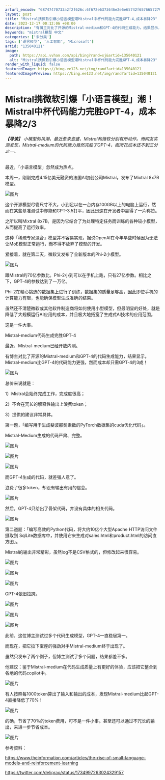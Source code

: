 ```yaml
---
arturl_encode: "68747470733a2f2f626c:6f672e6373646e2e6e65742f65766572796461796e6577732f:61727469636c652f64657461696c732f313335303430313231"
layout: post
title: "Mistral携微软引爆小语言模型潮Mistral中杯代码能力完胜GPT-4,成本暴降23"
date: 2023-12-17 00:12:06 +08:00
description: "有博主对比了开源的Mistral-medium和GPT-4的代码生成能力，结果显示，Mistral-"
keywords: "mistral模型 中文"
categories: ['未分类']
tags: ['语言模型', '人工智能', 'Microsoft']
artid: "135040121"
image:
  path: https://api.vvhan.com/api/bing?rand=sj&artid=135040121
  alt: "Mistral携微软引爆小语言模型潮Mistral中杯代码能力完胜GPT-4,成本暴降23"
render_with_liquid: false
featuredImage: https://bing.ee123.net/img/rand?artid=135040121
featuredImagePreview: https://bing.ee123.net/img/rand?artid=135040121
---
```


# Mistral携微软引爆「小语言模型」潮！Mistral中杯代码能力完胜GPT-4，成本暴降2/3

###### **【导读】** 小模型的风潮，最近愈来愈盛，Mistral和微软分别有所动作。而网友实测发现，Mistral-medium的代码能力竟然完胜了GPT-4，而所花成本还不到三分之一。

最近，「小语言模型」忽然成为热点。

本周一，刚刚完成4.15亿美元融资的法国AI初创公司Mistral，发布了Mixtral 8x7B模型。

![图片](https://i-blog.csdnimg.cn/blog_migrate/50620a04c0beab10086f4db9192ed40c.png)

这个开源模型尽管尺寸不大，小到足以在一台内存100GB以上的电脑上运行，然而在某些基准测试中却能和GPT-3.5打平，因此迅速在开发者中赢得了一片称赞。

之所以叫Mixtral 8x7B，是因为它结合了为处理特定任务而训练的各种较小模型，从而提高了运行效率。

这种「稀疏专家混合」模型并不容易实现，据说OpenAI在今年早些时候因为无法让MoE模型正常运行，而不得不放弃了模型的开发。

紧接着，就在第二天，微软又发布了全新版本的Phi-2小模型。

![图片](https://i-blog.csdnimg.cn/blog_migrate/b2c128fdaf8f64ce4d9a99656fac3da4.png)

跟Mistral的70亿参数比，Phi-2小到可以在手机上跑，只有27亿参数。相比之下，GPT-4的参数达到了一万亿。

Phi-2在精心挑选的数据集上进行了训练，数据集的质量足够高，因此即使手机的计算能力有限，也能确保模型生成准确的结果。

虽然还不清楚微软或其他软件制造商将如何使用小型模型，但最明显的好处，就是降低了大规模运行AI应用的成本，并且极大地拓宽了生成式AI技术的应用范围。

这是一件大事。

Mistral-medium代码生成完胜GPT-4

最近，Mistral-medium已经开放内测。

有博主对比了开源的Mistral-medium和GPT-4的代码生成能力，结果显示，Mistral-medium比GPT-4的代码能力更强，然而成本却只需GPT-4的3成！

![图片](https://i-blog.csdnimg.cn/blog_migrate/53e65c934f2520e167a01f2416dcb7c0.png)

总价来说就是：

1）Mistral会始终完成工作，完成度很高；

2）不会在冗长的解释性输出上浪费token；

3）提供的建议非常具体。

第一题，「编写用于生成斐波那契素数的PyTorch数据集的cuda优化代码」。

Mistral-Medium生成的代码严肃、完整。

![图片](https://i-blog.csdnimg.cn/blog_migrate/916bc4cba1b40881531cf1dad8d46da5.png)

![图片](https://i-blog.csdnimg.cn/blog_migrate/a3196ef300ea42ed66bd406af8f2552f.png)

![图片](https://i-blog.csdnimg.cn/blog_migrate/ac68583fb6ea8bc2c90edbe6440545ba.png)

而GPT-4生成的代码，就差强人意了。

浪费了很多token，却没有输出有用的信息。

![图片](https://i-blog.csdnimg.cn/blog_migrate/e9dc9009c8e4b6efbd5651408ab38069.png)

然后，GPT-4只给出了骨架代码，并没有具体的相关代码。

![图片](https://i-blog.csdnimg.cn/blog_migrate/563105ad5a0d53a12e4ce805344e4afa.png)

第二道题：「编写高效的Python代码，将大约10亿个大型Apache HTTP访问文件摄取到 SqlLite数据库中，并使用它来生成对sales.html和product.html的访问直方图」。

Mistral的输出非常精彩，虽然log不是CSV格式的，但修改起来很容易。

![图片](https://i-blog.csdnimg.cn/blog_migrate/8f8180d93a27d48a2693a1dd8de3dfe4.png)

![图片](https://i-blog.csdnimg.cn/blog_migrate/0dcca917ee6b78d7c8c52f5dfc6ab017.png)

![图片](https://i-blog.csdnimg.cn/blog_migrate/4d9ac94a7f8f03407da5cb60088736ab.png)

GPT-4依旧拉跨。

![图片](https://i-blog.csdnimg.cn/blog_migrate/0efdb074e506f890c8e4f1e64520a87c.png)

![图片](https://i-blog.csdnimg.cn/blog_migrate/a5701834739657ea6d8e7afca8d863a4.png)

![图片](https://i-blog.csdnimg.cn/blog_migrate/a947c05a317d7690a4de8e0ec80e83f4.png)

此前，这位博主测试过多个代码生成模型，GPT-4一直稳居第一。

而现在，把它拉下宝座的强劲对手Mistral-medium终于出现了。

虽然只发布了两个例子，但博主测试了多个问题，结果都差不多。

他建议：鉴于Mistral-medium在代码生成质量上有更好的体验，应该把它整合到各地的代码copilot中。

![图片](https://i-blog.csdnimg.cn/blog_migrate/1b01c89448efd29c29028dc3d7663300.png)

有人按照每1000token算出了输入和输出的成本，发现Mistral-medium比起GPT-4直接降低了70%！

![图片](https://i-blog.csdnimg.cn/blog_migrate/223aa9ad054276987b434935ece62eea.png)

的确，节省了70%的token费用，可不是一件小事。甚至还可以通过不冗长的输出，来进一步节省成本。

![图片](https://i-blog.csdnimg.cn/blog_migrate/38e1a0612a7a21ff262ddc1a93236abd.png)

参考资料：

https://www.theinformation.com/articles/the-rise-of-small-language-models-and-reinforcement-learning

https://twitter.com/deliprao/status/1734997263024329157